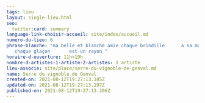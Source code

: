 ```yaml
---
tags: lieu
layout: single-lieu.html
seo:
  twitter:card: summary
language-link-choisir-accueil: site/index/accueil.md
numero-du-lieu: 6
phrase-blanche: "ma belle et blanche amie chaque brindille      a sa mantille  
   chaque glaçon       est un rayon "
horaire-d-ouverture: 11h>19h
nombre-d-artistes-1-artiste-2-artistes: 1 artiste
lieu-associe: site/place/serre-du-vignoble-de-genval.md
name: Serre du vignoble de Genval
created-on: 2021-08-12T19:27:13.185Z
updated-on: 2021-08-12T19:27:13.197Z
published-on: 2021-08-12T19:27:13.206Z
---
```

